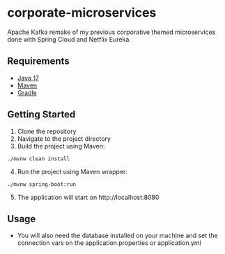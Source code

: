 # corporate-microservices
Apache Kafka remake of my previous corporative themed microservices done with Spring Cloud and Netflix Eureka.

## Requirements

- [Java 17](https://adoptium.net/)
- [Maven](https://maven.apache.org/)
- [Gradle](https://gradle.org/)

## Getting Started

1. Clone the repository
2. Navigate to the project directory
3. Build the project using Maven:

```
./mvnw clean install
```

4. Run the project using Maven wrapper:

```
./mvnw spring-boot:run
```

5. The application will start on http://localhost:8080

## Usage

- You will also need the database installed on your machine and set the connection vars on the application.properties or application.yml
